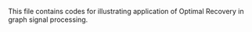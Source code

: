 This file contains codes for illustrating application of Optimal Recovery in graph signal processing.
